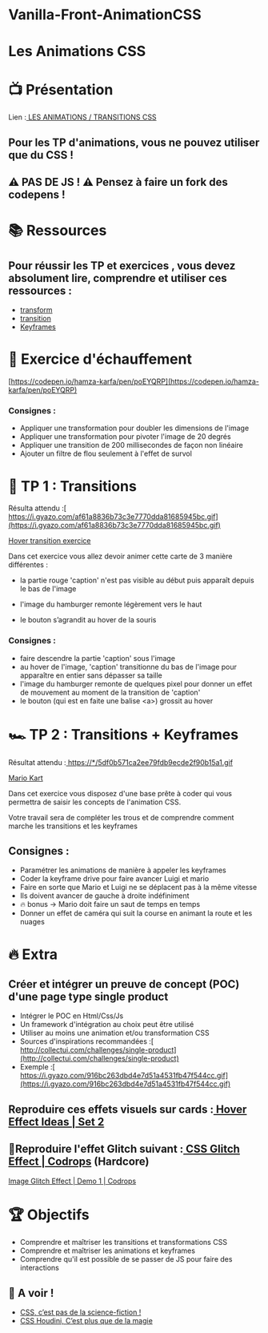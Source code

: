 # Vanilla-Front-AnimationCSS

# Les Animations CSS


# 📺 Présentation

Lien :[ LES ANIMATIONS / TRANSITIONS CSS](https://docs.google.com/presentation/d/10c2OlgcXkjYRo8rS-qC3f6sKsq2EU-Vn5PyLefxpQSA/edit#slide=id.p)


## **Pour les TP d'animations, vous ne pouvez utiliser que du CSS !**


## **⚠️ PAS DE JS ! ⚠️ Pensez à faire un fork des codepens !**


# 📚️ Ressources


## Pour réussir les TP et exercices , vous devez absolument lire, comprendre et utiliser ces ressources :



* [transform](https://developer.mozilla.org/fr/docs/Web/CSS/transform)
* [transition](https://developer.mozilla.org/fr/docs/Web/CSS/transition)
* [Keyframes](https://developer.mozilla.org/fr/docs/Web/CSS/@keyframes)





# 💪 Exercice d'échauffement

[https://codepen.io/hamza-karfa/pen/poEYQRP](https://codepen.io/hamza-karfa/pen/poEYQRP)


### **Consignes :**



* Appliquer une transformation pour doubler les dimensions de l'image
* Appliquer une transformation pour pivoter l'image de 20 degrés
* Appliquer une transition de 200 millisecondes de façon non linéaire
* Ajouter un filtre de flou seulement à l'effet de survol


# 🍔 TP 1 : Transitions

Résulta attendu :[ https://i.gyazo.com/af61a8836b73c3e7770dda81685945bc.gif](https://i.gyazo.com/af61a8836b73c3e7770dda81685945bc.gif)

[Hover transition exercice](https://codepen.io/hamza-karfa/pen/GRjewOg)

Dans cet exercice vous allez devoir animer cette carte de 3 manière différentes :

- la partie rouge 'caption' n'est pas visible au début puis apparaît depuis le bas de l'image

- l'image du hamburger remonte légèrement vers le haut

- le bouton s’agrandit au hover de la souris


### **Consignes :**



* faire descendre la partie 'caption' sous l'image
* au hover de l'image, 'caption' transitionne du bas de l'image pour apparaître en entier sans dépasser sa taille
* l'image du hamburger remonte de quelques pixel pour donner un effet de mouvement au moment de la transition de 'caption'
* le bouton (qui est en faite une balise &lt;a>) grossit au hover 


# 🏎️ TP 2 : Transitions + Keyframes

Résultat attendu :[ https://*/5df0b571ca2ee79fdb9ecde2f90b15a1.gif](https://i.gyazo.com/5df0b571ca2ee79fdb9ecde2f90b15a1.gif)

[Mario Kart](https://codepen.io/hamza-karfa/pen/QWKoJQv)

Dans cet exercice vous disposez d'une base prête à coder qui vous permettra de saisir les concepts de l'animation CSS.

Votre travail sera de compléter les trous et de comprendre comment marche les transitions et les keyframes


## **Consignes :**



* Paramétrer les animations de manière à appeler les keyframes
* Coder la keyframe drive pour faire avancer Luigi et mario
* Faire en sorte que Mario et Luigi ne se déplacent pas à la même vitesse
* Ils doivent avancer de gauche à droite indéfiniment
* 🔥 bonus → Mario doit faire un saut de temps en temps
* Donner un effet de caméra qui suit la course en animant la route et les nuages




# 🔥 Extra


## **Créer et intégrer un preuve de concept (POC) d'une page type single product**



* Intégrer le POC en Html/Css/Js
* Un framework d'intégration au choix peut être utilisé
* Utiliser au moins une animation et/ou transformation CSS
* Sources d'inspirations recommandées :[ http://collectui.com/challenges/single-product](http://collectui.com/challenges/single-product)
* Exemple :[ https://i.gyazo.com/916bc263dbd4e7d51a4531fb47f544cc.gif](https://i.gyazo.com/916bc263dbd4e7d51a4531fb47f544cc.gif)


## **Reproduire ces effets visuels sur cards :[ Hover Effect Ideas | Set 2](https://tympanus.net/Development/HoverEffectIdeas/index2.html)**


## **🥇Reproduire l'effet Glitch suivant :[ CSS Glitch Effect | Codrops](https://tympanus.net/codrops/2017/12/21/css-glitch-effect/) (Hardcore)**

[Image Glitch Effect | Demo 1 | Codrops](https://tympanus.net/Tutorials/CSSGlitchEffect/)


# 


# **🏆 Objectifs**



* Comprendre et maîtriser les transitions et transformations CSS
* Comprendre et maîtriser les animations et keyframes
* Comprendre qu'il est possible de se passer de JS pour faire des interactions


## **👀 A voir !**



* [CSS, c’est pas de la science-fiction !](http://slides.iamvdo.me/experiences16/#/)
* [CSS Houdini, C’est plus que de la magie](https://slides.iamvdo.me/kiwiparty17/#/)
